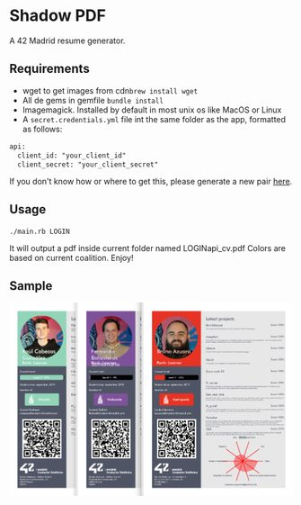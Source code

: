 # Shadow PDF
A 42 Madrid resume generator.

## Requirements
+ wget to get images from cdn```brew install wget```
+ All de gems in gemfile ```bundle install```
+ Imagemagick. Installed by default in most unix os like MacOS or Linux
+ A ```secret.credentials.yml``` file int the same folder as the app, formatted as follows:

```
api:
  client_id: "your_client_id"
  client_secret: "your_client_secret"

```
If you don't know how or where to get this, please generate a new pair [here](https://profile.intra.42.fr/oauth/applications).


## Usage
```
./main.rb LOGIN
```
It will output a pdf inside current folder named LOGINapi_cv.pdf
Colors are based on current coalition. Enjoy!

## Sample
![cv](./api_cv.png)